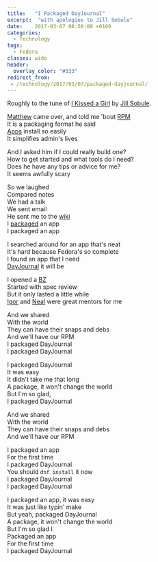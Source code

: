 ```yaml
---
title:   "I Packaged DayJournal"
excerpt:  "with apologies to Jill Sobule"
date:    2017-03-07 08:50:00 +0100
categories:
  - Technology
tags:
  - Fedora
classes: wide
header:
  overlay_color: "#333"
redirect_from:
 - /technology/2017/03/07/packaged-dayjournal/
---
```


Roughly to the tune of [I Kissed a Girl](http://jillsobule.com/2012/01/i-kissed-a-girl/) by [Jill Sobule](https://twitter.com/jillsobule).

[Matthew](https://mattdm.org/) came over, and told me 'bout [RPM](https://en.wikipedia.org/wiki/RPM_Package_Manager)<br/>
It is a packaging format he said<br/>
[Apps](https://admin.fedoraproject.org/pkgdb/) install so easily<br/>
It simplifies admin's lives<br/>

And I asked him if I could really build one?<br/>
How to get started and what tools do I need?<br/>
Does he have any tips or advice for me?<br/>
It seems awfully scary<br/>

So we laughed<br/>
Compared notes<br/>
We had a talk<br/>
We sent email<br/>
He sent me to the [wiki](https://fedoraproject.org/wiki/Join_the_package_collection_maintainers)<br/>
I [packaged](https://admin.fedoraproject.org/pkgdb/package/rpms/dayjournal/) an app<br/>
I packaged an app<br/>

I searched around for an app that's neat<br/>
It's hard because Fedora's so complete<br/>
I found an app that I need<br/>
[DayJournal](https://burnsoftware.wordpress.com/dayjournal/) it will be<br/>

I opened a [BZ](https://bugzilla.redhat.com/show_bug.cgi?id=1409884)<br/>
Started with spec review<br/>
But it only lasted a little while<br/>
[Igor](https://fedoraproject.org/wiki/User:Ignatenkobrain) and [Neal](https://fedoraproject.org/wiki/User:Ngompa) were great mentors for me<br/>

And we shared<br/>
With the world<br/>
They can have their snaps and debs<br/>
And we'll have our RPM<br/>
I packaged DayJournal<br/>
I packaged DayJournal<br/>

I packaged DayJournal<br/>
It was easy<br/>
It didn't take me that long<br/>
A package, it won't change the world<br/>
But I'm so glad,<br/>
I packaged DayJournal<br/>

And we shared<br/>
With the world<br/>
They can have their snaps and debs<br/>
And we'll have our RPM<br/>

I packaged an app<br/>
For the first time<br/>
I packaged DayJournal<br/>
You should `dnf install` it now<br/>
I packaged DayJournal<br/>
I packaged DayJournal<br/>

I packaged an app, it was easy<br/>
It was just like typin' make<br/>
But yeah, packaged DayJournal<br/>
A package, it won't change the world<br/>
But I'm so glad I<br/>
Packaged an app<br/>
For the first time<br/>
I packaged DayJournal<br/>
